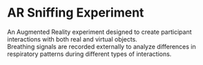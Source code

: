 # AR Sniffing Experiment
An Augmented Reality experiment designed to create participant interactions with both real and virtual objects.  
Breathing signals are recorded externally to analyze differences in respiratory patterns during different types of interactions.
